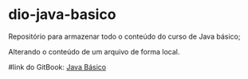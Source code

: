 # dio-java-basico
Repositório para armazenar todo o conteúdo do curso de Java básico;

Alterando o conteúdo de um arquivo de forma local.

#link do GitBook:
[Java Básico](https://glysns.gitbook.io/java-basico/)

